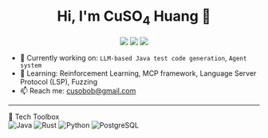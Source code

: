 <h1 align="center">Hi, I'm CuSO<sub>4</sub> Huang 👋</h1>

<p align="center">
  <img src="https://img.shields.io/badge/Language-Rust-blue?style=flat&logo=rust">
  <img src="https://img.shields.io/badge/Java-yellow?style=flat&logo=java">
  <img src="https://img.shields.io/badge/LLM-OpenAI-green?style=flat&logo=openai">
</p>

- 🔭 Currently working on: `LLM-based Java test code generation`, `Agent system`
- 🌱 Learning: Reinforcement Learning, MCP framework, Language Server Protocol (LSP), Fuzzing
- 📫 Reach me: [cusobob@gmail.com](mailto:cusobob@gmail.com)

---

🧰 Tech Toolbox  
![Java](https://img.shields.io/badge/-Java-007396?&logo=Java)
![Rust](https://img.shields.io/badge/-Rust-000?&logo=Rust)
![Python](https://img.shields.io/badge/-Python-3776AB?&logo=python)
![PostgreSQL](https://img.shields.io/badge/-PostgreSQL-4169E1?&logo=postgresql)
